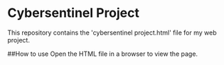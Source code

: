 # Cybersentinel Project

This repository contains the 'cybersentinel project.html' file for my web project.

##How to use
Open the HTML file in a browser to view the page.
